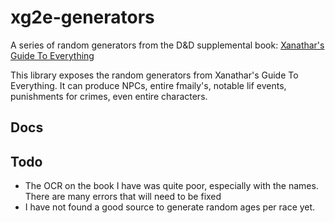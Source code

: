# xg2e-generators
A series of random generators from the D&amp;D supplemental book: [Xanathar's Guide To Everything](http://dnd.wizards.com/products/tabletop-games/rpg-products/xanathars-guide-everything)

This library exposes the random generators from Xanathar's Guide To Everything. It can produce NPCs, entire fmaily's, notable lif events, punishments for crimes, even entire characters.

## Docs






## Todo

- The OCR on the book I have was quite poor, especially with the names. There are many errors that will need to be fixed
- I have not found a good source to generate random ages per race yet.

